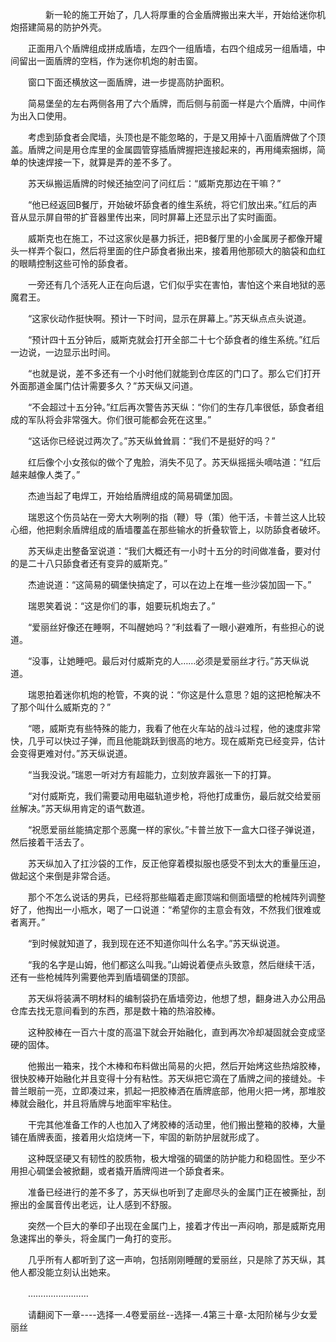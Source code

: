 <div class="read-content j_readContent" id="">
                <p>　　　　新一轮的施工开始了，几人将厚重的合金盾牌搬出来大半，开始给迷你机炮搭建简易的防护外壳。<p>　　正面用八个盾牌组成拼成盾墙，左四个一组盾墙，右四个组成另一组盾墙，中间留出一面盾牌的空档，作为迷你机炮的射击窗。<p>　　窗口下面还横放这一面盾牌，进一步提高防护面积。<p>　　简易堡垒的左右两侧各用了六个盾牌，而后侧与前面一样是六个盾牌，中间作为出入口使用。<p>　　考虑到舔食者会爬墙，头顶也是不能忽略的，于是又用掉十八面盾牌做了个顶盖。盾牌之间是用仓库里的金属圆管穿插盾牌握把连接起来的，再用绳索捆绑，简单的快速焊接一下，就算是弄的差不多了。<p>　　苏天纵搬运盾牌的时候还抽空问了问红后：“威斯克那边在干嘛？”<p>　　“他已经返回B餐厅，开始破坏舔食者的维生系统，将它们放出来。”红后的声音从显示屏自带的扩音器里传出来，同时屏幕上还显示出了实时画面。<p>　　威斯克也在施工，不过这家伙是暴力拆迁，把B餐厅里的小金属房子都像开罐头一样弄个裂口，然后将里面的住户舔食者揪出来，接着用他那硕大的脑袋和血红的眼睛控制这些可怜的舔食者。<p>　　一旁还有几个活死人正在向后退，它们似乎实在害怕，害怕这个来自地狱的恶魔君王。<p>　　“这家伙动作挺快啊。预计一下时间，显示在屏幕上。”苏天纵点点头说道。<p>　　“预计四十五分钟后，威斯克就会打开全部二十七个舔食者的维生系统。”红后一边说，一边显示出时间。<p>　　“也就是说，差不多还有一个小时他们就能到仓库区的门口了。那么它们打开外面那道金属门估计需要多久？”苏天纵又问道。<p>　　“不会超过十五分钟。”红后再次警告苏天纵：“你们的生存几率很低，舔食者组成的军队将会非常强大。你们很可能都会死在这里。”<p>　　“这话你已经说过两次了。”苏天纵耸耸肩：“我们不是挺好的吗？”<p>　　红后像个小女孩似的做个了鬼脸，消失不见了。苏天纵摇摇头嘀咕道：“红后越来越像人类了。”<p>　　杰迪当起了电焊工，开始给盾牌组成的简易碉堡加固。<p>　　瑞恩这个伤员站在一旁大大咧咧的指（鞭）导（策）他干活，卡普兰这人比较心细，他把剩余盾牌组成的盾墙覆盖在那些输水的折叠软管上，以防舔食者破坏。<p>　　苏天纵走出整备室说道：“我们大概还有一小时十五分的时间做准备，要对付的是二十八只舔食者还有变异的威斯克。”<p>　　杰迪说道：“这简易的碉堡快搞定了，可以在边上在堆一些沙袋加固一下。”<p>　　瑞恩笑着说：“这是你们的事，姐要玩机炮去了。”<p>　　“爱丽丝好像还在睡啊，不叫醒她吗？”利兹看了一眼小避难所，有些担心的说道。<p>　　“没事，让她睡吧。最后对付威斯克的人……必须是爱丽丝才行。”苏天纵说道。<p>　　瑞恩拍着迷你机炮的枪管，不爽的说：“你这是什么意思？姐的这把枪解决不了那个叫什么威斯克的？”<p>　　“嗯，威斯克有些特殊的能力，我看了他在火车站的战斗过程，他的速度非常快，几乎可以快过子弹，而且他能跳跃到很高的地方。现在威斯克已经变异，估计会变得更难对付。”苏天纵说道。<p>　　“当我没说。”瑞恩一听对方有超能力，立刻放弃嚣张一下的打算。<p>　　“对付威斯克，我们需要动用电磁轨道步枪，将他打成重伤，最后就交给爱丽丝解决。”苏天纵用肯定的语气数道。<p>　　“祝愿爱丽丝能搞定那个恶魔一样的家伙。”卡普兰放下一盒大口径子弹说道，然后接着干活去了。<p>　　苏天纵加入了扛沙袋的工作，反正他穿着模拟服也感受不到太大的重量压迫，做起这个来倒是非常合适。<p>　　那个不怎么说话的男兵，已经将那些瞄着走廊顶端和侧面墙壁的枪械阵列调整好了，他掏出一小瓶水，喝了一口说道：“希望你的主意会有效，不然我们很难或者离开。”<p>　　“到时候就知道了，我到现在还不知道你叫什么名字。”苏天纵说道。<p>　　“我的名字是山姆，他们都这么叫我。”山姆说着便点头致意，然后继续干活，还有一些枪械阵列需要他弄到盾墙碉堡的顶部。<p>　　苏天纵将装满不明材料的编制袋扔在盾墙旁边，他想了想，翻身进入办公用品仓库去找无意间看到的东西，那是数十箱的热溶胶棒。<p>　　这种胶棒在一百六十度的高温下就会开始融化，直到再次冷却凝固就会变成坚硬的固体。<p>　　他搬出一箱来，找个木棒和布料做出简易的火把，然后开始烤这些热熔胶棒，很快胶棒开始融化并且变得十分有粘性。苏天纵把它滴在了盾牌之间的接缝处。卡普兰眼前一亮，立即凑过来，抓起一把胶棒洒在盾牌底部，他用火把一烤，那堆胶棒就会融化，并且将盾牌与地面牢牢粘住。<p>　　干完其他准备工作的人也加入了烤胶棒的活动里，他们搬出整箱的胶棒，大量铺在盾牌表面，接着用火焰烧烤一下，牢固的新防护层就形成了。<p>　　这种既坚硬又有韧性的胶质物，极大增强的碉堡的防护能力和稳固性。至少不用担心碉堡会被掀翻，或者撬开盾牌闯进一个舔食者来。<p>　　准备已经进行的差不多了，苏天纵也听到了走廊尽头的金属门正在被撕扯，刮擦出的金属音传出老远，让人感到不舒服。<p>　　突然一个巨大的拳印子出现在金属门上，接着才传出一声闷响，那是威斯克用急速挥出的拳头，将金属门一角打的变形。<p>　　几乎所有人都听到了这一声响，包括刚刚睡醒的爱丽丝，只是除了苏天纵，其他人都没能立刻认出她来。<p>　　……………………<p>　　请翻阅下一章----选择一.4卷爱丽丝--选择一.4第三十章-太阳阶梯与少女爱丽丝<p> 
            </div>
